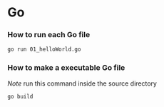 # Go

### How to run each Go file
```Bash
go run 01_helloWorld.go
```

### How to make a executable Go file
*Note* run this command inside the source directory
 ```Bash
 go build
 ```
